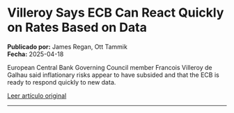 # Villeroy Says ECB Can React Quickly on Rates Based on Data

**Publicado por:** James Regan, Ott Tammik  
**Fecha:** 2025-04-18

European Central Bank Governing Council member Francois Villeroy de Galhau said inflationary risks appear to have subsided and that the ECB is ready to respond quickly to new data.

[Leer artículo original](https://www.bloomberg.com/news/articles/2025-04-18/villeroy-says-ecb-is-ready-to-act-quickly-on-rates-based-on-data)

---
